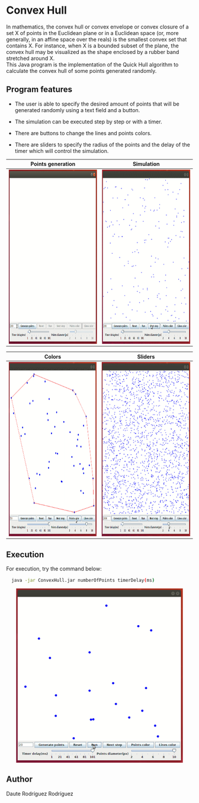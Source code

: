# Convex Hull

In mathematics, the convex hull or convex envelope or convex closure of a set X of points in the Euclidean plane or in a Euclidean space (or, more generally, in an affine space over the reals) is the smallest convex set that contains X. For instance, when X is a bounded subset of the plane, the convex hull may be visualized as the shape enclosed by a rubber band stretched around X.  
This Java program is the implementation of the Quick Hull algorithm to calculate the convex hull of some points generated randomly.

## Program features

* The user is able to specify the desired amount of points that will be generated randomly using a text field and a button.

* The simulation can be executed step by step or with a timer.

* There are buttons to change the lines and points colors.

* There are sliders to specify the radius of the points and the delay of the timer which will control the simulation.


Points generation          |  Simulation
:-------------------------:|:-------------------------:
<img src="gifs/1.gif" width="450" height="470"/>  |  <img src="gifs/2.gif" width="450" height="470" />


Colors                     |  Sliders
:-------------------------:|:-------------------------:
<img src="gifs/3.gif" width="450" height="470"/>  |  <img src="gifs/4.gif" width="450" height="470" />

## Execution

For execution, try the command below:
```bash
  java -jar ConvexHull.jar numberOfPoints timerDelay(ms)
```

<p align="center"><img src="gifs/5.gif" width="450" height="470" /></p>

## Author

Daute Rodríguez Rodríguez
